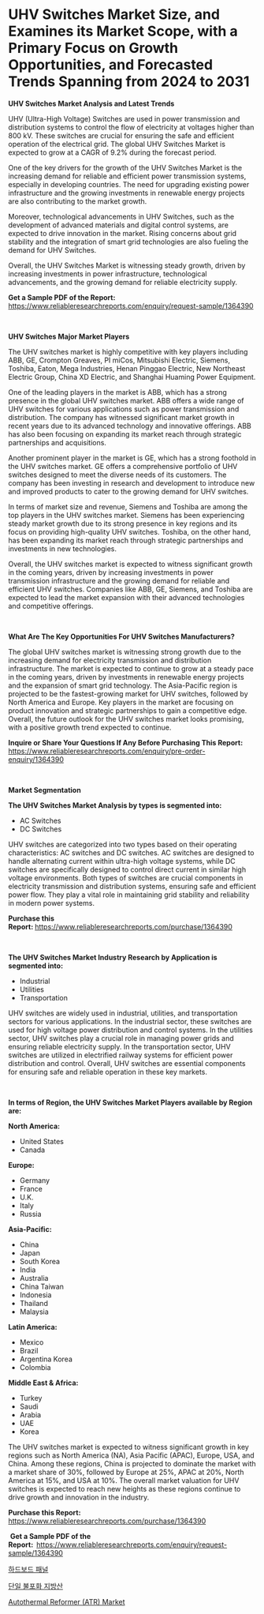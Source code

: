 <p><h1>UHV Switches Market Size, and Examines its Market Scope, with a Primary Focus on Growth Opportunities, and Forecasted Trends Spanning from 2024 to 2031</h1></p><p><strong>UHV Switches Market Analysis and Latest Trends</strong></p>
<p><p>UHV (Ultra-High Voltage) Switches are used in power transmission and distribution systems to control the flow of electricity at voltages higher than 800 kV. These switches are crucial for ensuring the safe and efficient operation of the electrical grid. The global UHV Switches Market is expected to grow at a CAGR of 9.2% during the forecast period.</p><p>One of the key drivers for the growth of the UHV Switches Market is the increasing demand for reliable and efficient power transmission systems, especially in developing countries. The need for upgrading existing power infrastructure and the growing investments in renewable energy projects are also contributing to the market growth.</p><p>Moreover, technological advancements in UHV Switches, such as the development of advanced materials and digital control systems, are expected to drive innovation in the market. Rising concerns about grid stability and the integration of smart grid technologies are also fueling the demand for UHV Switches.</p><p>Overall, the UHV Switches Market is witnessing steady growth, driven by increasing investments in power infrastructure, technological advancements, and the growing demand for reliable electricity supply.</p></p>
<p><strong>Get a Sample PDF of the Report:&nbsp;</strong> <a href="https://www.reliableresearchreports.com/enquiry/request-sample/1364390">https://www.reliableresearchreports.com/enquiry/request-sample/1364390</a></p>
<p>&nbsp;</p>
<p><strong>UHV Switches Major Market Players</strong></p>
<p><p>The UHV switches market is highly competitive with key players including ABB, GE, Crompton Greaves, PI miCos, Mitsubishi Electric, Siemens, Toshiba, Eaton, Mega Industries, Henan Pinggao Electric, New Northeast Electric Group, China XD Electric, and Shanghai Huaming Power Equipment. </p><p>One of the leading players in the market is ABB, which has a strong presence in the global UHV switches market. ABB offers a wide range of UHV switches for various applications such as power transmission and distribution. The company has witnessed significant market growth in recent years due to its advanced technology and innovative offerings. ABB has also been focusing on expanding its market reach through strategic partnerships and acquisitions.</p><p>Another prominent player in the market is GE, which has a strong foothold in the UHV switches market. GE offers a comprehensive portfolio of UHV switches designed to meet the diverse needs of its customers. The company has been investing in research and development to introduce new and improved products to cater to the growing demand for UHV switches.</p><p>In terms of market size and revenue, Siemens and Toshiba are among the top players in the UHV switches market. Siemens has been experiencing steady market growth due to its strong presence in key regions and its focus on providing high-quality UHV switches. Toshiba, on the other hand, has been expanding its market reach through strategic partnerships and investments in new technologies.</p><p>Overall, the UHV switches market is expected to witness significant growth in the coming years, driven by increasing investments in power transmission infrastructure and the growing demand for reliable and efficient UHV switches. Companies like ABB, GE, Siemens, and Toshiba are expected to lead the market expansion with their advanced technologies and competitive offerings.</p></p>
<p>&nbsp;</p>
<p><strong>What Are The Key Opportunities For UHV Switches Manufacturers?</strong></p>
<p><p>The global UHV switches market is witnessing strong growth due to the increasing demand for electricity transmission and distribution infrastructure. The market is expected to continue to grow at a steady pace in the coming years, driven by investments in renewable energy projects and the expansion of smart grid technology. The Asia-Pacific region is projected to be the fastest-growing market for UHV switches, followed by North America and Europe. Key players in the market are focusing on product innovation and strategic partnerships to gain a competitive edge. Overall, the future outlook for the UHV switches market looks promising, with a positive growth trend expected to continue.</p></p>
<p><strong>Inquire or Share Your Questions If Any Before Purchasing This Report:</strong> <a href="https://www.reliableresearchreports.com/enquiry/pre-order-enquiry/1364390">https://www.reliableresearchreports.com/enquiry/pre-order-enquiry/1364390</a></p>
<p>&nbsp;</p>
<p><strong>Market Segmentation</strong></p>
<p><strong>The UHV Switches Market Analysis by types is segmented into:</strong></p>
<p><ul><li>AC Switches</li><li>DC Switches</li></ul></p>
<p><p>UHV switches are categorized into two types based on their operating characteristics: AC switches and DC switches. AC switches are designed to handle alternating current within ultra-high voltage systems, while DC switches are specifically designed to control direct current in similar high voltage environments. Both types of switches are crucial components in electricity transmission and distribution systems, ensuring safe and efficient power flow. They play a vital role in maintaining grid stability and reliability in modern power systems.</p></p>
<p><strong>Purchase this Report:&nbsp;</strong><a href="https://www.reliableresearchreports.com/purchase/1364390">https://www.reliableresearchreports.com/purchase/1364390</a></p>
<p>&nbsp;</p>
<p><strong>The UHV Switches Market Industry Research by Application is segmented into:</strong></p>
<p><ul><li>Industrial</li><li>Utilities</li><li>Transportation</li></ul></p>
<p><p>UHV switches are widely used in industrial, utilities, and transportation sectors for various applications. In the industrial sector, these switches are used for high voltage power distribution and control systems. In the utilities sector, UHV switches play a crucial role in managing power grids and ensuring reliable electricity supply. In the transportation sector, UHV switches are utilized in electrified railway systems for efficient power distribution and control. Overall, UHV switches are essential components for ensuring safe and reliable operation in these key markets.</p></p>
<p>&nbsp;</p>
<p><strong>In terms of Region, the UHV Switches Market Players available by Region are:</strong></p>
<p>
    <p> <strong> North America: </strong>
        <ul>
            <li>United States</li>
            <li>Canada</li>
        </ul>
        </p> 
    <p> <strong> Europe: </strong>
        <ul>
            <li>Germany</li>
            <li>France</li>
            <li>U.K.</li>
            <li>Italy</li>
            <li>Russia</li>
        </ul>
        </p> 
    <p> <strong> Asia-Pacific: </strong>
        <ul>
            <li>China</li>
            <li>Japan</li>
            <li>South Korea</li>
            <li>India</li>
            <li>Australia</li>
            <li>China Taiwan</li>
            <li>Indonesia</li>
            <li>Thailand</li>
            <li>Malaysia</li>
        </ul>
        </p> 
    <p> <strong> Latin America: </strong>
        <ul>
            <li>Mexico</li>
            <li>Brazil</li>
            <li>Argentina Korea</li>
            <li>Colombia</li>
        </ul>
        </p> 
    <p> <strong> Middle East & Africa: </strong>
        <ul>
            <li>Turkey</li>
            <li>Saudi</li>
            <li>Arabia</li>
            <li>UAE</li>
            <li>Korea</li>
        </ul>
    </p>
    </p>
<p><p>The UHV switches market is expected to witness significant growth in key regions such as North America (NA), Asia Pacific (APAC), Europe, USA, and China. Among these regions, China is projected to dominate the market with a market share of 30%, followed by Europe at 25%, APAC at 20%, North America at 15%, and USA at 10%. The overall market valuation for UHV switches is expected to reach new heights as these regions continue to drive growth and innovation in the industry.</p></p>
<p><strong>Purchase this Report: </strong><a href="https://www.reliableresearchreports.com/purchase/1364390">https://www.reliableresearchreports.com/purchase/1364390</a></p>
<p>&nbsp;<strong>Get a Sample PDF of the Report:&nbsp;&nbsp;</strong><a href="https://www.reliableresearchreports.com/enquiry/request-sample/1364390">https://www.reliableresearchreports.com/enquiry/request-sample/1364390</a></p>
<p><strong></strong></p>
<p><p><a href="https://medium.com/@porterhntz2023/2024%EB%85%84%EB%B6%80%ED%84%B0-2031%EB%85%84%EA%B9%8C%EC%A7%80%EC%9D%98-%EA%B8%B0%EA%B0%84%EC%97%90-%EB%8C%80%ED%95%9C-%ED%95%98%EB%93%9C%EB%B3%B4%EB%93%9C-%ED%8C%A8%EB%84%90-%EC%8B%9C%EC%9E%A5-%EB%B6%84%EC%84%9D-%EB%B0%8F-%EA%B7%9C%EB%AA%A8-%EC%98%88%EC%B8%A1-b11de42f5f05">하드보드 패널</a></p><p><a href="https://medium.com/@bubblebutt879567/%EC%9D%BC%EB%A0%A8%EC%9D%98-%ED%8F%AC%ED%99%94%EC%A7%80%EB%B0%A9%EC%82%B0-%EC%8B%9C%EC%9E%A5-%EC%8B%9C%EC%9E%A5-cagr-%EC%8B%9C%EC%9E%A5-%EB%8F%99%ED%96%A5-%EB%B0%8F-%EC%84%B1%EC%9E%A5-%EC%A0%84%EB%9E%B5%EC%97%90-%EB%8C%80%ED%95%9C-%ED%86%B5%EC%B0%B0%EB%A0%A5-ed7d412111ed">단일 불포화 지방산</a></p><p><a href="https://github.com/santosh758595/Market-Research-Report-List-4/blob/main/autothermal-reformer-atr-market.md">Autothermal Reformer (ATR) Market</a></p></p>